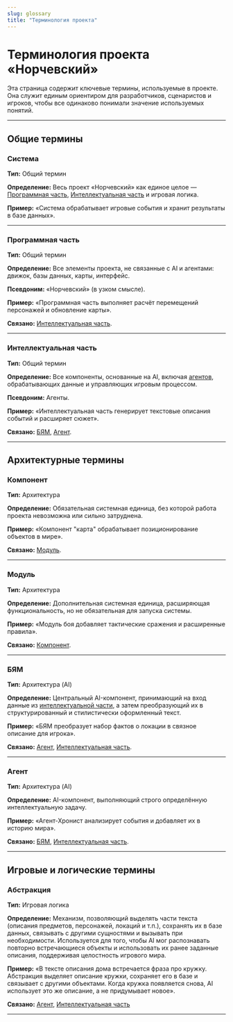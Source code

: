 ```yaml
---
slug: glossary
title: "Терминология проекта"
---
```


# Терминология проекта «Норчевский»

Эта страница содержит ключевые термины, используемые в проекте. Она служит единым ориентиром для разработчиков, сценаристов и игроков, чтобы все одинаково понимали значение используемых понятий.

---

## Общие термины

### Система
**Тип:** Общий термин

**Определение:** Весь проект «Норчевский» как единое целое — [Программная часть](#программная-часть), [Интеллектуальная часть](#интеллектуальная-часть) и игровая логика.

**Пример:** «Система обрабатывает игровые события и хранит результаты в базе данных».

---

### Программная часть
**Тип:** Общий термин

**Определение:** Все элементы проекта, не связанные с AI и агентами: движок, базы данных, карты, интерфейс.

**Псевдоним:** «Норчевский» (в узком смысле).

**Пример:** «Программная часть выполняет расчёт перемещений персонажей и обновление карты».

**Связано:** [Интеллектуальная часть](#интеллектуальная-часть).

---

### Интеллектуальная часть
**Тип:** Общий термин

**Определение:** Все компоненты, основанные на AI, включая [агентов](#агент), обрабатывающих данные и управляющих игровым процессом.

**Псевдоним:** Агенты.

**Пример:** «Интеллектуальная часть генерирует текстовые описания событий и расширяет сюжет».

**Связано:** [БЯМ](#бям), [Агент](#агент).

---

## Архитектурные термины

### Компонент
**Тип:** Архитектура

**Определение:** Обязательная системная единица, без которой работа проекта невозможна или сильно затруднена.

**Пример:** «Компонент "карта" обрабатывает позиционирование объектов в мире».

**Связано:** [Модуль](#модуль).

---

### Модуль
**Тип:** Архитектура

**Определение:** Дополнительная системная единица, расширяющая функциональность, но не обязательная для запуска системы.

**Пример:** «Модуль боя добавляет тактические сражения и расширенные правила».

**Связано:** [Компонент](#компонент).

---

### БЯМ
**Тип:** Архитектура (AI)

**Определение:** Центральный AI-компонент, принимающий на вход данные из [интеллектуальной части](#интеллектуальная-часть), а затем преобразующий их в структурированный и стилистически оформленный текст.

**Пример:** «БЯМ преобразует набор фактов о локации в связное описание для игрока».

**Связано:** [Агент](#агент), [Интеллектуальная часть](#интеллектуальная-часть).

---

### Агент
**Тип:** Архитектура (AI)

**Определение:** AI-компонент, выполняющий строго определённую интеллектуальную задачу.

**Пример:** «Агент-Хронист анализирует события и добавляет их в историю мира».

**Связано:** [БЯМ](#бям), [Интеллектуальная часть](#интеллектуальная-часть).

---

## Игровые и логические термины

### Абстракция

**Тип:** Игровая логика

**Определение:** Механизм, позволяющий выделять части текста (описания предметов, персонажей, локаций и т.п.), сохранять их в базе данных, связывать с другими сущностями и вызывать при необходимости. Используется для того, чтобы AI мог распознавать повторно встречающиеся объекты и использовать их ранее заданные описания, поддерживая целостность игрового мира.

**Пример:** «В тексте описания дома встречается фраза про кружку. Абстракция выделяет описание кружки, сохраняет его в базе и связывает с другими объектами. Когда кружка появляется снова, AI использует это же описание, а не придумывает новое».

**Связано:** [Агент](#агент), [Интеллектуальная часть](#интеллектуальная-часть)

---